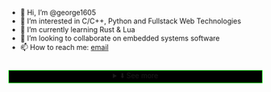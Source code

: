 
- 👋 Hi, I’m @george1605
- 👀 I’m interested in C/C++, Python and Fullstack Web Technologies
- 🌱 I’m currently learning Rust & Lua
- 💞️ I’m looking to collaborate on embedded systems software
- 📫 How to reach me: <a href="mailto:georgecord.liis@gmail.com">email</a>
<br>
<center><details style="border:1px solid lime;background-color:black;">
  <summary>⬇️ See more</summary>
  - 📦 NPM Packages: <a href="https://www.npmjs.com/~restre-z">restre-z</a>
</details></center>
<!---
george1605/george1605 is a ✨ special ✨ repository because its `README.md` (this file) appears on your GitHub profile.
You can click the Preview link to take a look at your changes.
--->
